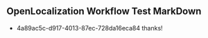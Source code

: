 ## OpenLocalization Workflow Test MarkDown
* 4a89ac5c-d917-4013-87ec-728da16eca84 thanks!

<!--HONumber=Aug16_HO4-->


